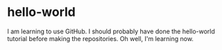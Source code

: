 # hello-world
I am learning to use GitHub.
I should probably have done the hello-world tutorial before making the repositories. Oh well, I'm learning now.

